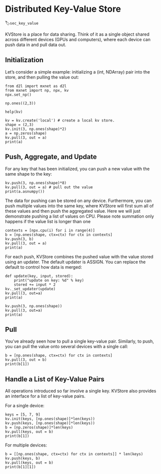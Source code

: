 # Distributed Key-Value Store
:label:`sec_key_value`

KVStore is a place for data sharing. Think of it as a single object shared across different devices (GPUs and computers), where each device can push data in and pull data out.

## Initialization
Let’s consider a simple example: initializing a (int, NDArray) pair into the store, and then pulling the value out:

```{.python .input}
from d2l import mxnet as d2l
from mxnet import np, npx, kv
npx.set_np()
```

```{.python .input}
np.ones((2,3))
```

```{.python .input}
help(kv)
```

```{.python .input}
kv = kv.create('local') # create a local kv store.
shape = (2,3)
kv.init(3, np.ones(shape)*2)
a = np.zeros(shape)
kv.pull(3, out = a)
print(a)
```

## Push, Aggregate, and Update

For any key that has been initialized, you can push a new value with the same shape to the key:

```{.python .input}
kv.push(3, np.ones(shape)*8)
kv.pull(3, out = a) # pull out the value
print(a.asnumpy())
```

The data for pushing can be stored on any device. Furthermore, you can push multiple values into the same key, where KVStore will first sum all of these values and then push the aggregated value. Here we will just demonstrate pushing a list of values on CPU. Please note summation only happens if the value list is longer than one

```{.python .input}
contexts = [npx.cpu(i) for i in range(4)]
b = [np.ones(shape, ctx=ctx) for ctx in contexts]
kv.push(3, b)
kv.pull(3, out = a)
print(a)
```

For each push, KVStore combines the pushed value with the value stored using an updater. The default updater is ASSIGN. You can replace the default to control how data is merged:

```{.python .input}
def update(key, input, stored):
    print("update on key: %d" % key)
    stored += input * 2
kv._set_updater(update)
kv.pull(3, out=a)
print(a)
```

```{.python .input}
kv.push(3, np.ones(shape))
kv.pull(3, out=a)
print(a)
```

## Pull

You’ve already seen how to pull a single key-value pair. Similarly, to push, you can pull the value onto several devices with a single call:

```{.python .input}
b = [np.ones(shape, ctx=ctx) for ctx in contexts]
kv.pull(3, out = b)
print(b[1])
```

## Handle a List of Key-Value Pairs

All operations introduced so far involve a single key. KVStore also provides an interface for a list of key-value pairs.

For a single device:

```{.python .input}
keys = [5, 7, 9]
kv.init(keys, [np.ones(shape)]*len(keys))
kv.push(keys, [np.ones(shape)]*len(keys))
b = [np.zeros(shape)]*len(keys)
kv.pull(keys, out = b)
print(b[1])
```

For multiple devices:

```{.python .input}
b = [[np.ones(shape, ctx=ctx) for ctx in contexts]] * len(keys)
kv.push(keys, b)
kv.pull(keys, out = b)
print(b[1][1])
```
